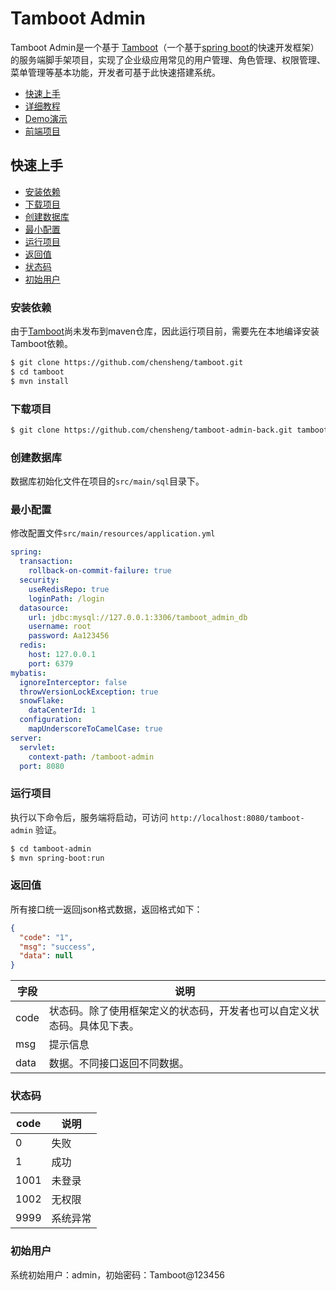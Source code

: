 # Tamboot Admin
Tamboot Admin是一个基于 [Tamboot](https://github.com/chensheng/tamboot.git)（一个基于[spring boot](https://spring.io/projects/spring-boot)的快速开发框架） 的服务端脚手架项目，实现了企业级应用常见的用户管理、角色管理、权限管理、菜单管理等基本功能，开发者可基于此快速搭建系统。

* [快速上手](#快速上手)
* [详细教程](https://github.com/chensheng/tamboot/wiki)
* [Demo演示](http://www.tamboot.com)
* [前端项目](https://github.com/chensheng/tamboot-admin-frontend)


## 快速上手

* [安装依赖](#安装依赖)
* [下载项目](#下载项目)
* [创建数据库](#创建数据库)
* [最小配置](#最小配置)
* [运行项目](#运行项目)
* [返回值](#返回值)
* [状态码](#状态码)
* [初始用户](#初始用户)

### 安装依赖
由于[Tamboot](https://github.com/chensheng/tamboot.git)尚未发布到maven仓库，因此运行项目前，需要先在本地编译安装Tamboot依赖。
```bash
$ git clone https://github.com/chensheng/tamboot.git
$ cd tamboot
$ mvn install
```

### 下载项目
```bash
$ git clone https://github.com/chensheng/tamboot-admin-back.git tamboot-admin
```

### 创建数据库
数据库初始化文件在项目的`src/main/sql`目录下。

### 最小配置
修改配置文件`src/main/resources/application.yml`
```yml
spring:
  transaction:
    rollback-on-commit-failure: true
  security:
    useRedisRepo: true
    loginPath: /login
  datasource:
    url: jdbc:mysql://127.0.0.1:3306/tamboot_admin_db
    username: root
    password: Aa123456
  redis:
    host: 127.0.0.1
    port: 6379
mybatis:
  ignoreInterceptor: false
  throwVersionLockException: true
  snowFlake:
    dataCenterId: 1
  configuration:
    mapUnderscoreToCamelCase: true
server:
  servlet:
    context-path: /tamboot-admin
  port: 8080
```


### 运行项目
执行以下命令后，服务端将启动，可访问 `http://localhost:8080/tamboot-admin` 验证。
```bash
$ cd tamboot-admin
$ mvn spring-boot:run
```

### 返回值
所有接口统一返回json格式数据，返回格式如下：
```json
{
  "code": "1",
  "msg": "success",
  "data": null
}
```

字段|说明
-----|-----
code|状态码。除了使用框架定义的状态码，开发者也可以自定义状态码。具体见下表。
msg|提示信息
data|数据。不同接口返回不同数据。

### 状态码
code|说明
-----|-----
0|失败
1|成功
1001|未登录
1002|无权限
9999|系统异常

### 初始用户
系统初始用户：admin，初始密码：Tamboot@123456

